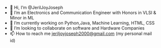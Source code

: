 - 👋 Hi, I’m @JerilJoyJoseph 
- 👀 I’m an Electronics and Communication Engineer with Honors in VLSI & Minor in ML
- 🌱 I’m currently working on Python,Java, Machine Learning, HTML, CSS
- 💼 I’m looking to collaborate on software and Hardware Companies
- 📫 How to reach me jeriljoyjoseph2000@gmail.com (my personal mail id)
<!---
JerilJoy1310/JerilJoy1310 is a ✨ special ✨ repository because its `README.md` (this file) appears on your GitHub profile.
You can click the Preview link to take a look at your changes.
--->
